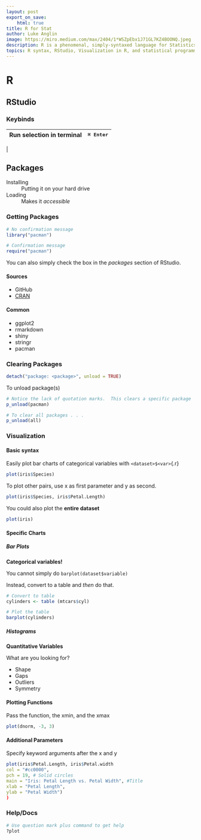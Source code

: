 ```yaml
---
layout: post
export_on_save:
    html: true
title: R for Stat
author: Luke Anglin
image: https://miro.medium.com/max/2404/1*WSZpEbx1J71GL7KZ4BOONQ.jpeg
description: R is a phenomenal, simply-syntaxed language for Statistics.  Similar to MATLAB in some respects, it may be the best choice for certain projects.  Note, however, that Python scripts may be better as things scale.
topics: R syntax, RStudio, Visualization in R, and statistical programming
---
```


# R

## RStudio

### Keybinds

| Run selection in terminal | <kbd> ⌘ Enter</kbd> |
| --- | --- |
| 

## Packages

<!-- Description of loading vs installing -->
<dl>
    <dt>Installing</dt>
    <dd>Putting it on your hard drive</dd>
    <dt>Loading</dt>
    <dd>Makes it <i>accessible</i></dd>
</dl>

### Getting Packages

```r
# No confirmation message
library("pacman")

# Confirmation message
require("pacman")
```
You can also simply check the box in the *packages* section of RStudio.


#### Sources

* GitHub
* [CRAN](https://cran.r-project.org/)

#### Common

* ggplot2
* rmarkdown
* shiny
* stringr
* pacman

### Clearing Packages

```r
detach("package: <package>", unload = TRUE)
```

To unload package(s)

```r
# Notice the lack of quotation marks.  This clears a specific package
p_unload(pacman)

# To clear all packages . . . 
p_unload(all)
```

### Visualization

#### Basic syntax

Easily plot bar charts of categorical variables with `<dataset>$<var>`{.r}
```r
plot(iris$Species)
```

To plot other pairs, use x as first parameter and y as second.

```r
plot(iris$Species, iris$Petal.Length)
```

You could also plot the **entire dataset** 

```r
plot(iris)
```

#### Specific Charts

##### Bar Plots

**Categorical variables!**

You cannot simply do `barplot(dataset$variable)`

Instead, convert to a table and *then* do that. 

```r
# Convert to table
cylinders <- table (mtcars$cyl)

# Plot the table
barplot(cylinders)
```

##### Histograms

**Quantitative Variables**

What are you looking for?

* Shape
* Gaps
* Outliers
* Symmetry

#### Plotting Functions

Pass the function, the xmin, and the xmax

```r
plot(dnorm, -3, 3)
```

#### Additional Parameters

Specify keyword arguments after the x and y

```r
plot(iris$Petal.Length, iris$Petal.width
col = "#cc0000",
pch = 19, # Solid circles
main = "Iris: Petal Length vs. Petal Width", #Title
xlab = "Petal Length",
ylab = "Petal Width")
)
```
### Help/Docs

```r
# Use question mark plus command to get help
?plot
```


<!-- END -->